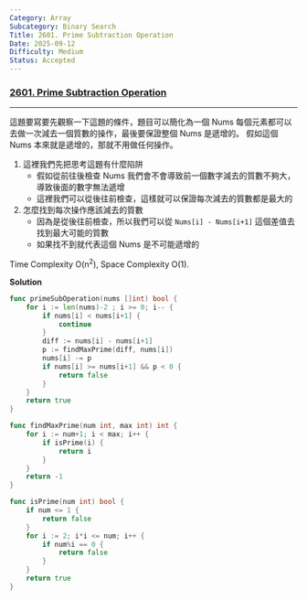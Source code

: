 ```yaml
---
Category: Array
Subcategory: Binary Search
Title: 2601. Prime Subtraction Operation
Date: 2025-09-12
Difficulty: Medium
Status: Accepted
---
```

### [2601. Prime Subtraction Operation]

---

這題要寫要先觀察一下這題的條件，題目可以簡化為一個 Nums 每個元素都可以去做一次減去一個質數的操作，最後要保證整個 Nums 是遞增的。
假如這個 Nums 本來就是遞增的，那就不用做任何操作。

1.  這裡我們先把思考這題有什麼陷阱
    -   假如從前往後檢查 Nums 我們會不會導致前一個數字減去的質數不夠大，導致後面的數字無法遞增
    -   這裡我們可以從後往前檢查，這樣就可以保證每次減去的質數都是最大的
2.  怎麼找到每次操作應該減去的質數
    -   因為是從後往前檢查，所以我們可以從 `Nums[i] - Nums[i+1]` 這個差值去找到最大可能的質數
    -   如果找不到就代表這個 Nums 是不可能遞增的

Time Complexity O(n<sup>2</sup>), Space Complexity O(1).

**Solution**
```go
func primeSubOperation(nums []int) bool {
    for i := len(nums)-2 ; i >= 0; i-- {
        if nums[i] < nums[i+1] {
            continue
        }
        diff := nums[i] - nums[i+1]
        p := findMaxPrime(diff, nums[i])
        nums[i] -= p
        if nums[i] >= nums[i+1] && p < 0 {
            return false
        }  
    }
    return true
}

func findMaxPrime(num int, max int) int {
	for i := num+1; i < max; i++ {
		if isPrime(i) {
			return i
		}
	}
    return -1
}

func isPrime(num int) bool {
	if num <= 1 {
		return false
	}
	for i := 2; i*i <= num; i++ {
		if num%i == 0 {
			return false
		}
	}
	return true
}
```

[2601. Prime Subtraction Operation]: https://leetcode.com/problems/prime-subtraction-operation/